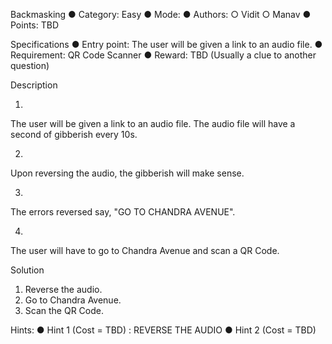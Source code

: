 Backmasking 
●	Category: Easy
●	Mode: 
●	Authors:
	○	Vidit
	○	Manav
●	Points: TBD

Specifications
●	Entry point: The user will be given a link to an audio file.
●	Requirement: QR Code Scanner
●	Reward: TBD (Usually a clue to another question)

Description

1)
The user will be given a link to an audio file. The audio file will have a second of gibberish every 10s.

2)
Upon reversing the audio, the gibberish will make sense.

3)
The errors reversed say, "GO TO CHANDRA AVENUE".

4)
The user will have to go to Chandra Avenue and scan a QR Code.

Solution
1.	Reverse the audio.
2.	Go to Chandra Avenue.
3.	Scan the QR Code.

Hints:
●	Hint 1 (Cost = TBD) : REVERSE THE AUDIO
●	Hint 2 (Cost = TBD)
